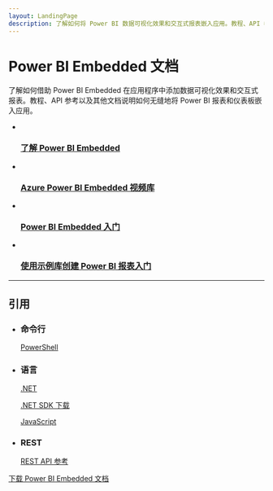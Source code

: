 ```yaml
---
layout: LandingPage
description: 了解如何将 Power BI 数据可视化效果和交互式报表嵌入应用。教程、API 参考和其他文档。
---
```

# Power BI Embedded 文档

了解如何借助 Power BI Embedded 在应用程序中添加数据可视化效果和交互式报表。教程、API 参考以及其他文档说明如何无缝地将 Power BI 报表和仪表板嵌入应用。

<ul class="panelContent cardsFTitle">
    <li><a href="/mooncaketest/articles/power-bi-embedded/power-bi-embedded-what-is-power-bi-embedded">
<div class="cardSize"><div class="cardPadding"><div class="card"><div class="cardImageOuter"><div class="cardImage"><img src="media/index/power-bi-embedded.svg" alt="" /></div></div><div class="cardText"><h3>了解 Power BI Embedded</h3></div></div></div>
        </div></a>
</li>
    <li><a href="https://azure.microsoft.com/documentation/videos/index/?services=power-bi-embedded">
<div class="cardSize"><div class="cardPadding"><div class="card"><div class="cardImageOuter"><div class="cardImage"><img src="media/index/video-library.svg" alt="" /></div></div><div class="cardText"><h3>Azure Power BI Embedded 视频库</h3></div></div></div>
        </div></a>
</li>
    <li><a href="/mooncaketest/articles/power-bi-embedded/power-bi-embedded-get-started">
<div class="cardSize"><div class="cardPadding"><div class="card"><div class="cardImageOuter"><div class="cardImage"><img src="media/index/get-started.svg" alt="" /></div></div><div class="cardText"><h3>Power BI Embedded 入门</h3></div></div></div>
        </div></a>
</li>
    <li><a href="/mooncaketest/articles/power-bi-embedded/power-bi-embedded-get-started-sample">
<div class="cardSize"><div class="cardPadding"><div class="card"><div class="cardImageOuter"><div class="cardImage"><img src="media/index/get-started.svg" alt="" /></div></div><div class="cardText"><h3>使用示例库创建 Power BI 报表入门</h3></div></div></div>
        </div></a>
</li>
</ul>

---

<h2>引用</h2>
<ul class="panelContent cardsW">
    <li>
        <div class="cardSize"><div class="cardPadding"><div class="card"><div class="cardText"><h3>命令行</h3><p><a href="/powershell/resourcemanager/azurerm.powerbiembedded/v2.3.0/azurerm.powerbiembedded">PowerShell</a></p></div></div></div>
        </div>
    </li>
    <li>
        <div class="cardSize"><div class="cardPadding"><div class="card"><div class="cardText"><h3>语言</h3><p><a href="/dotnet/api/microsoft.azure.management.powerbiembedded">.NET</a></p><p><a href="https://www.nuget.org/profiles/powerbi">.NET SDK 下载</a></p><p><a href="https://github.com/Microsoft/PowerBI-JavaScript">JavaScript</a></p></div></div></div>
        </div>
    </li>
    <li>
        <div class="cardSize"><div class="cardPadding"><div class="card"><div class="cardText"><h3>REST</h3><p><a href="/rest/api/powerbiembedded/">REST API 参考</a></p></div></div></div>
        </div>
    </li>
</ul>

<div class="downloadHolder"><a href="https://opbuildstorageprod.blob.core.windows.net/output-pdf-files/zh-cn/Azure.azure-documents/live/power-bi-embedded.pdf">
<div class="img"></div>
        <div class="text">下载 Power BI Embedded 文档</div>
    </a>

</div>

<!---HONumber=Mooncake_0213_2017-->